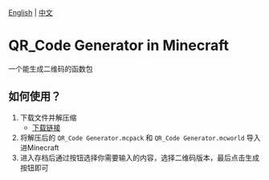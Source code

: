 [English](./README_EN.md) | [中文](./README.md)
# QR_Code Generator in Minecraft
一个能生成二维码的函数包
## 如何使用？
1. 下载文件并解压缩
    - [下载链接](https://objects.githubusercontent.com/github-production-release-asset-2e65be/979170986/5514332b-3a58-49fc-a9fb-e3d83c713f72?X-Amz-Algorithm=AWS4-HMAC-SHA256&X-Amz-Credential=releaseassetproduction%2F20250510%2Fus-east-1%2Fs3%2Faws4_request&X-Amz-Date=20250510T075128Z&X-Amz-Expires=300&X-Amz-Signature=a9f8a460b3145a0080a0ee783cb9ded263060238d138aabf60e4977520d424e0&X-Amz-SignedHeaders=host&response-content-disposition=attachment%3B%20filename%3DQR_Code_Generator.zip&response-content-type=application%2Foctet-stream)
2. 将解压后的 `QR_Code Generator.mcpack` 和 `QR_Code Generator.mcworld` 导入进Minecraft
3. 进入存档后通过按钮选择你需要输入的内容，选择二维码版本，最后点击生成按钮即可
